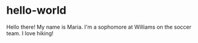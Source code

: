 # hello-world

Hello there! My name is Maria.
I'm a sophomore at Williams on the soccer team.
I love hiking!
